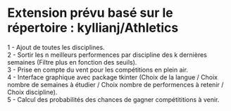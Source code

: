 
# Extension prévu basé sur le répertoire : kyllianj/Athletics

1 - Ajout de toutes les disciplines.\
2 - Sortir les n meilleurs performences par discipline des k dernières semaines (Filtre plus en fonction des seuils).\
3 - Prise en compte du vent pour les compétitions en plein air.\
4 - Interface graphique avec package tkinter (Choix de la langue / Choix nombre de semaines à étudier / Choix nombre de performences à retenir / Choix discipline).\
5 - Calcul des probabilités des chances de gagner compétititions à venir.
